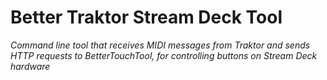 # Better Traktor Stream Deck Tool

_Command line tool that receives MIDI messages from Traktor and sends HTTP
requests to BetterTouchTool, for controlling buttons on Stream Deck hardware_
